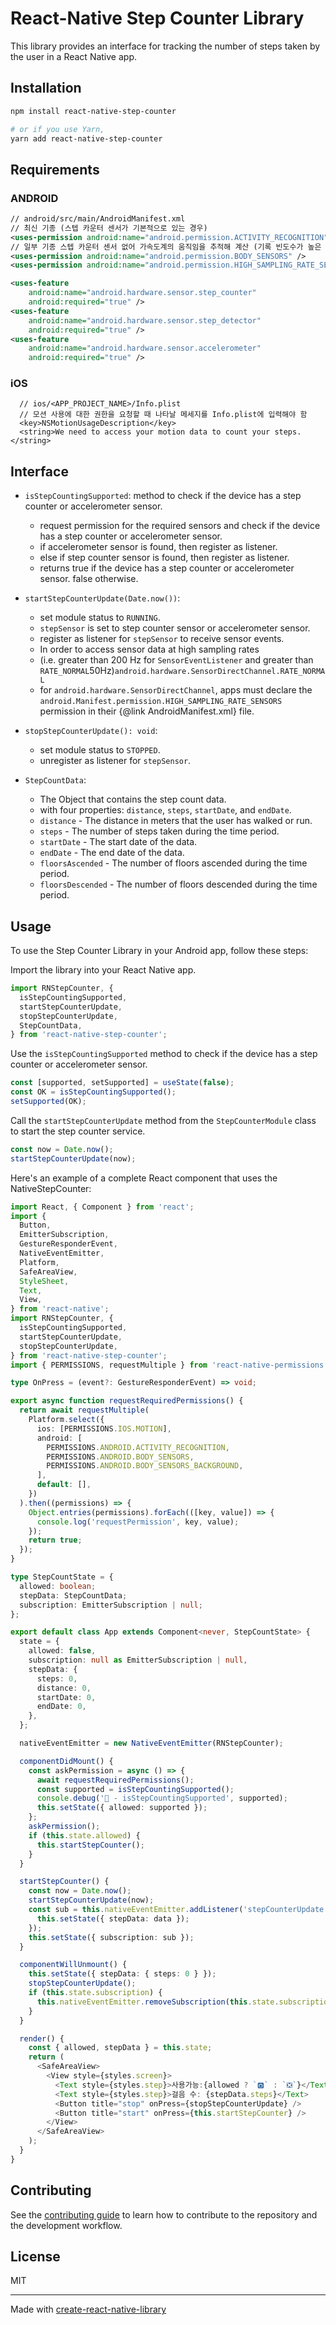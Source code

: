 # React-Native Step Counter Library

This library provides an interface for tracking the number of steps taken by the user in a React Native app.

## Installation

```zsh
npm install react-native-step-counter

# or if you use Yarn,
yarn add react-native-step-counter
```

## Requirements

### ANDROID

```xml
// android/src/main/AndroidManifest.xml
// 최신 기종 (스텝 카운터 센서가 기본적으로 있는 경우)
<uses-permission android:name="android.permission.ACTIVITY_RECOGNITION" />
// 일부 기종 스텝 카운터 센서 없어 가속도계의 움직임을 추적해 계산 (기록 빈도수가 높은 센서 사용)
<uses-permission android:name="android.permission.BODY_SENSORS" />
<uses-permission android:name="android.permission.HIGH_SAMPLING_RATE_SENSORS"/>

<uses-feature
    android:name="android.hardware.sensor.step_counter"
    android:required="true" />
<uses-feature
    android:name="android.hardware.sensor.step_detector"
    android:required="true" />
<uses-feature
    android:name="android.hardware.sensor.accelerometer"
    android:required="true" />
```

### iOS

```plist
  // ios/<APP_PROJECT_NAME>/Info.plist
  // 모션 사용에 대한 권한을 요청할 때 나타날 메세지를 Info.plist에 입력해야 함
  <key>NSMotionUsageDescription</key>
  <string>We need to access your motion data to count your steps.</string>
```

## Interface

- `isStepCountingSupported`: method to check if the device has a step counter or accelerometer sensor.

  - request permission for the required sensors and check if the device has a step counter or accelerometer sensor.
  - if accelerometer sensor is found, then register as listener.
  - else if step counter sensor is found, then register as listener.
  - returns true if the device has a step counter or accelerometer sensor. false otherwise.

- `startStepCounterUpdate(Date.now())`:

  - set module status to `RUNNING`.
  - `stepSensor` is set to step counter sensor or accelerometer sensor.
  - register as listener for `stepSensor` to receive sensor events.
  - In order to access sensor data at high sampling rates
  - (i.e. greater than 200 Hz for `SensorEventListener` and greater than
    `RATE_NORMAL`50Hz)`android.hardware.SensorDirectChannel.RATE_NORMAL`
  - for `android.hardware.SensorDirectChannel`, apps must declare the
    `android.Manifest.permission.HIGH_SAMPLING_RATE_SENSORS`
    permission in their {@link AndroidManifest.xml} file.

- `stopStepCounterUpdate(): void`:

  - set module status to `STOPPED`.
  - unregister as listener for `stepSensor`.

- `StepCountData`:
  - The Object that contains the step count data.
  - with four properties: `distance`, `steps`, `startDate`, and `endDate`.
  - `distance` - The distance in meters that the user has walked or run.
  - `steps` - The number of steps taken during the time period.
  - `startDate` - The start date of the data.
  - `endDate` - The end date of the data.
  - `floorsAscended` - The number of floors ascended during the time period.
  - `floorsDescended` - The number of floors descended during the time period.

## Usage

To use the Step Counter Library in your Android app, follow these steps:

Import the library into your React Native app.

```typescript
import RNStepCounter, {
  isStepCountingSupported,
  startStepCounterUpdate,
  stopStepCounterUpdate,
  StepCountData,
} from 'react-native-step-counter';
```

Use the `isStepCountingSupported` method to check if the device has a step counter or accelerometer sensor.

```typescript
const [supported, setSupported] = useState(false);
const OK = isStepCountingSupported();
setSupported(OK);
```

Call the `startStepCounterUpdate` method from the `StepCounterModule` class to start the step counter service.

```typescript
const now = Date.now();
startStepCounterUpdate(now);
```

Here's an example of a complete React component that uses the NativeStepCounter:

```typescript
import React, { Component } from 'react';
import {
  Button,
  EmitterSubscription,
  GestureResponderEvent,
  NativeEventEmitter,
  Platform,
  SafeAreaView,
  StyleSheet,
  Text,
  View,
} from 'react-native';
import RNStepCounter, {
  isStepCountingSupported,
  startStepCounterUpdate,
  stopStepCounterUpdate,
} from 'react-native-step-counter';
import { PERMISSIONS, requestMultiple } from 'react-native-permissions';

type OnPress = (event?: GestureResponderEvent) => void;

export async function requestRequiredPermissions() {
  return await requestMultiple(
    Platform.select({
      ios: [PERMISSIONS.IOS.MOTION],
      android: [
        PERMISSIONS.ANDROID.ACTIVITY_RECOGNITION,
        PERMISSIONS.ANDROID.BODY_SENSORS,
        PERMISSIONS.ANDROID.BODY_SENSORS_BACKGROUND,
      ],
      default: [],
    })
  ).then((permissions) => {
    Object.entries(permissions).forEach(([key, value]) => {
      console.log('requestPermission', key, value);
    });
    return true;
  });
}

type StepCountState = {
  allowed: boolean;
  stepData: StepCountData;
  subscription: EmitterSubscription | null;
};

export default class App extends Component<never, StepCountState> {
  state = {
    allowed: false,
    subscription: null as EmitterSubscription | null,
    stepData: {
      steps: 0,
      distance: 0,
      startDate: 0,
      endDate: 0,
    },
  };

  nativeEventEmitter = new NativeEventEmitter(RNStepCounter);

  componentDidMount() {
    const askPermission = async () => {
      await requestRequiredPermissions();
      const supported = isStepCountingSupported();
      console.debug('🚀 - isStepCountingSupported', supported);
      this.setState({ allowed: supported });
    };
    askPermission();
    if (this.state.allowed) {
      this.startStepCounter();
    }
  }

  startStepCounter() {
    const now = Date.now();
    startStepCounterUpdate(now);
    const sub = this.nativeEventEmitter.addListener('stepCounterUpdate', (data) => {
      this.setState({ stepData: data });
    });
    this.setState({ subscription: sub });
  }

  componentWillUnmount() {
    this.setState({ stepData: { steps: 0 } });
    stopStepCounterUpdate();
    if (this.state.subscription) {
      this.nativeEventEmitter.removeSubscription(this.state.subscription);
    }
  }

  render() {
    const { allowed, stepData } = this.state;
    return (
      <SafeAreaView>
        <View style={styles.screen}>
          <Text style={styles.step}>사용가능:{allowed ? `🅾️` : `️❎`}</Text>
          <Text style={styles.step}>걸음 수: {stepData.steps}</Text>
          <Button title="stop" onPress={stopStepCounterUpdate} />
          <Button title="start" onPress={this.startStepCounter} />
        </View>
      </SafeAreaView>
    );
  }
}
```

## Contributing

See the [contributing guide](CONTRIBUTING.md) to learn how to contribute to the repository and the development workflow.

## License

MIT

---

Made with [create-react-native-library](https://github.com/callstack/react-native-builder-bob)
